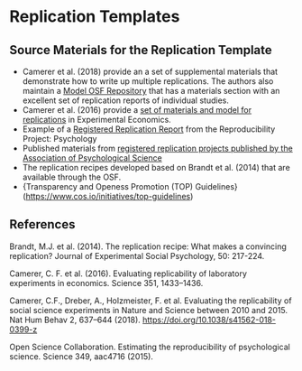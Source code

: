 # Replication Templates

## Source Materials for the Replication Template
- Camerer et al. (2018) provide an a set of supplemental materials that demonstrate how to write up multiple replications. The authors also maintain a [Model OSF Repository](https://osf.io/pfdyw/) that has a materials section with an excellent set of replication reports of individual studies.
- Camerer et al. (2016) provide a [set of materials and model for replications](https://osf.io/bzm54/) in Experimental Economics. 
- Example of a [Registered Replication Report](https://osf.io/s3hfr/) from the Reproducibility Project: Psychology
- Published materials from [registered replication projects published by the Association of Psychological Science](https://www.psychologicalscience.org/publications/replication/ongoing-projects)
- The replication recipes developed based on Brandt et al. (2014) that are available through the OSF.  
- {Transparency and Openess Promotion (TOP) Guidelines}(https://www.cos.io/initiatives/top-guidelines)


## References
Brandt, M.J. et al. (2014). The replication recipe: What makes a convincing replication? Journal of Experimental Social Psychology, 50: 217-224.

Camerer, C. F. et al. (2016). Evaluating replicability of laboratory experiments in economics. Science 351, 1433–1436.

Camerer, C.F., Dreber, A., Holzmeister, F. et al. Evaluating the replicability of social science experiments in Nature and Science between 2010 and 2015. Nat Hum Behav 2, 637–644 (2018). https://doi.org/10.1038/s41562-018-0399-z

Open Science Collaboration. Estimating the reproducibility of psychological science. Science 349, aac4716 (2015).
